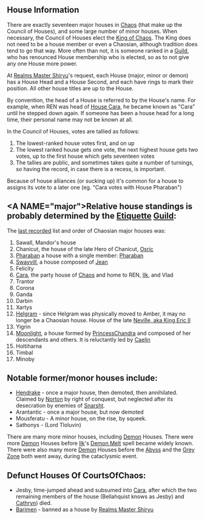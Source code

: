 ## <A NAME="information"></A>House Information
There are exactly seventeen major houses in [Chaos](CourtsOfChaos) (that make up the Council of Houses), and some large number of minor houses.  When necessary, the Council of Houses elect the [King of Chaos](KingOfChaos). The King does not need to be a house member or even a Chaosian, although tradition does tend to go that way.  More often than not, it is someone ranked in a [Guild](ChaosGuilds), who has renounced House membership who is elected, so as to not give any one House more power.

At [Realms Master Shiryu](RealmsMasterShiryu)'s request, each House (major, minor or demon) has a House Head and a House Second, and each have rings to mark their position.  All other house titles are up to the House.

By convention, the head of a House is referred to by the House's name.  For example, when REN was head of [House Cara](HouseCara), he became known as "Cara" until he stepped down again.  If someone has been a house head for a long time, their personal name may not be known at all.

In the Council of Houses, votes are tallied as follows:
1. The lowest-ranked house votes first, and on up
1. The lowest ranked house gets one vote, the next highest house gets two votes, up to the first house which gets seventeen votes
1. The tallies are public, and sometimes takes quite a number of turnings, so having the record, in case there is a recess, is important.

Because of house alliances (or sucking up) it's common for a house to assigns its vote to a later one (eg. "Cara votes with House Pharaban")

## <A NAME="major"</A>>Relative house standings is probably determined by the [Etiquette](EtiquetteGuild) [Guild](ChaosGuilds):

The [last recorded](http://web.mit.edu/~dskern/www/amber/log020709.html#sect1) list and order of Chaosian major houses was:

1. <a name="sawall"></a>Sawall, Mandor's house
1. <a name="chanicut"></a>Chanicut, the house of the late Hero of Chanicut, [Osric](OsricOfChaos)
3. <a name="pharaban"></a>[Pharaban](PhrabanOfPharaban) a house with a single member: [Pharaban](PharabanOfPharaban)
1. <a name="swayvill"></a>[Swayvill](HouseSwayvill), a house composed of [Jean](JeanOfFlorimel)
1. <a name="felicity"></a>Felicity
1. <a name="cara"></a>[Cara](HouseCara), the party house of [Chaos](CourtsOfChaos) and home to REN, [Ilk](IlkandacianOfChaos), and Vlad
1. <a name="trantor"></a>Trantor
1. <a name="corona"></a>Corona
1. <a name="ganda"></a>Ganda
1. <a name="darbin"></a>Darbin
1. <a name="xartys"></a>Xartys
1. <a name="helgram"></a>[Helgram](HouseHelgram) - since Helgram was physically moved to Amber, it may no longer be a Chaosian house.  House of the late [Neville, aka King Eric II](NevilleOfEric)
1. <a name="yigrin"></a>Yigrin
1. <a name="moonlight"></a>[Moonlight](HouseMoonlight), a house formed by [PrincessChandra](PrincessChandraOfAssassin) and composed of her descendants and others.  It is reluctantly led by [Caelin](CaelinOfLaetatio)
1. <a name="holtiharna"></a>Holtiharna
1. <a name="timbal"></a>Timbal
1. <a name="minoby"></a>Minoby
 
## <A NAME="minor"></A>Notable former/monor houses include:
 + <a name="hendrake"></a>[Hendrake](HouseHendrake) - once a major house, then demoted, then annihilated.  Claimed by [Norton](NortonOfBeastmasters) by right of conquest, but neglected after its desecration by enemies of [Snarsht](SnarshtOfBeastmasters).
 + <a name="arantantic"></a>Arantantic - once a major house, but now demoted
 + <a name="mousferatu"></a>Mousferatu - A minor house, on the rise, by squeek.
 + <a name="sathonys"></a>Sathonys - (Lord Tloluvin)

There are many more minor houses, including [Demon](ChaosDemon) Houses.  There were more [Demon](ChaosDemon) Houses before [Ilk](IlkandacianOfCara)'s [Demon Melt](DemonMelt) spell became widely known. There were also many more [Demon](ChaosDemon) Houses before the [Abyss](TheAbyss) and the [Grey Zone](GreyZone) both went away, during the cataclysmic event.

## <A NAME="deadhouses"></A>Defunct Houses Of CourtsOfChaos:
 + <a name="jesby"></a>Jesby, time-jumped ahead and subsumed into [Cara](HouseCara), after which the two remaining members of the house (Bellahquist knows as Jesby) and [Cathryn](CathrynOfRandom)) died.
 + <a name="barimen"></a>[Barimen](HouseBarimen) - banned as a house by [Realms Master Shiryu](RealmsMasterShiryu)

